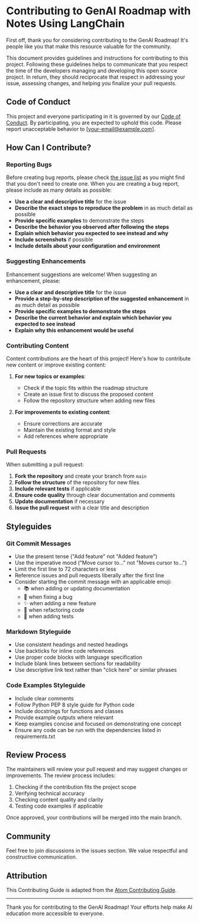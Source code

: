 # Contributing to GenAI Roadmap with Notes Using LangChain

First off, thank you for considering contributing to the GenAI Roadmap! It's people like you that make this resource valuable for the community.

This document provides guidelines and instructions for contributing to this project. Following these guidelines helps to communicate that you respect the time of the developers managing and developing this open source project. In return, they should reciprocate that respect in addressing your issue, assessing changes, and helping you finalize your pull requests.

## Code of Conduct

This project and everyone participating in it is governed by our [Code of Conduct](CODE_OF_CONDUCT.md). By participating, you are expected to uphold this code. Please report unacceptable behavior to [your-email@example.com].

## How Can I Contribute?

### Reporting Bugs

Before creating bug reports, please check [the issue list](https://github.com/AdilShamim8/GenAI-Roadmap-with-Notes-Using-LangChain/issues) as you might find that you don't need to create one. When you are creating a bug report, please include as many details as possible:

* **Use a clear and descriptive title** for the issue
* **Describe the exact steps to reproduce the problem** in as much detail as possible
* **Provide specific examples** to demonstrate the steps
* **Describe the behavior you observed after following the steps**
* **Explain which behavior you expected to see instead and why**
* **Include screenshots** if possible
* **Include details about your configuration and environment**

### Suggesting Enhancements

Enhancement suggestions are welcome! When suggesting an enhancement, please:

* **Use a clear and descriptive title** for the issue
* **Provide a step-by-step description of the suggested enhancement** in as much detail as possible
* **Provide specific examples to demonstrate the steps**
* **Describe the current behavior and explain which behavior you expected to see instead**
* **Explain why this enhancement would be useful**

### Contributing Content

Content contributions are the heart of this project! Here's how to contribute new content or improve existing content:

1. **For new topics or examples**:
   * Check if the topic fits within the roadmap structure
   * Create an issue first to discuss the proposed content
   * Follow the repository structure when adding new files

2. **For improvements to existing content**:
   * Ensure corrections are accurate
   * Maintain the existing format and style
   * Add references where appropriate

### Pull Requests

When submitting a pull request:

1. **Fork the repository** and create your branch from `main`
2. **Follow the structure** of the repository for new files
3. **Include relevant tests** if applicable
4. **Ensure code quality** through clear documentation and comments
5. **Update documentation** if necessary
6. **Issue the pull request** with a clear title and description

## Styleguides

### Git Commit Messages

* Use the present tense ("Add feature" not "Added feature")
* Use the imperative mood ("Move cursor to..." not "Moves cursor to...")
* Limit the first line to 72 characters or less
* Reference issues and pull requests liberally after the first line
* Consider starting the commit message with an applicable emoji:
    * 📚 when adding or updating documentation
    * 🐛 when fixing a bug
    * ✨ when adding a new feature
    * 🧹 when refactoring code
    * 🧪 when adding tests

### Markdown Styleguide

* Use consistent headings and nested headings
* Use backticks for inline code references
* Use proper code blocks with language specification
* Include blank lines between sections for readability
* Use descriptive link text rather than "click here" or similar phrases

### Code Examples Styleguide

* Include clear comments
* Follow Python PEP 8 style guide for Python code
* Include docstrings for functions and classes
* Provide example outputs where relevant
* Keep examples concise and focused on demonstrating one concept
* Ensure any code can be run with the dependencies listed in requirements.txt

## Review Process

The maintainers will review your pull request and may suggest changes or improvements. The review process includes:

1. Checking if the contribution fits the project scope
2. Verifying technical accuracy
3. Checking content quality and clarity
4. Testing code examples if applicable

Once approved, your contributions will be merged into the main branch.

## Community

Feel free to join discussions in the issues section. We value respectful and constructive communication.

## Attribution

This Contributing Guide is adapted from the [Atom Contributing Guide](https://github.com/atom/atom/blob/master/CONTRIBUTING.md).

---

Thank you for contributing to the GenAI Roadmap! Your efforts help make AI education more accessible to everyone.
